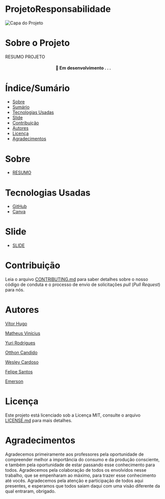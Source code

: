 # ProjetoResponsabilidade


![Capa do Projeto](https://envolverde.com.br/wp-content/uploads/producao-sustentavel-blog.png)

# Sobre o Projeto

RESUMO PROJETO

<h4 align="center"> 
	🚧  Em desenvolvimento . . .
</h4>

# Índice/Sumário

* [Sobre](#sobre-o-projeto)
* [Sumário](#índice/sumário)
* [Tecnologias Usadas](#Tecnologias-Usadas)
* [Slide](#slide)
* [Contribuição](#contribuição)
* [Autores](#autores)
* [Licença](#licença)
* [Agradecimentos](#agradecimentos)


# Sobre

* [RESUMO](https://github.com/VitorH12/ProjetoResponsabilidade/blob/main/resumo.doc)

# Tecnologias Usadas

- [GitHub](https://github.com/VitorH12)
- [Canva](https://www.canva.com/)

# Slide

* [SLIDE](https://github.com/VitorH12/ProjetoResponsabilidade/blob/main/slide.pptx)

# Contribuição

Leia o arquivo [CONTRIBUTING.md](CONTRIBUTING.md) para saber detalhes sobre o nosso código de conduta e o processo de envio de solicitações *pull* (*Pull Request*) para nós.

# Autores

[Vítor Hugo](https://github.com/VitorH12)

[Matheus Vinícius](https://github.com/theuzimcs)

[Yuri Rodrigues](https://github.com/Yuri-Rodrigues1)

[Otthon Candido](https://github.com/Otthon-Candido)

[Wesley Cardoso](https://github.com/WesleyCardoso01)

[Felipe Santos](https://github.com/felpsantosf)

[Emerson](https://github.com/Emersuu)

# Licença

Este projeto está licenciado sob a Licença MIT,  consulte o arquivo [LICENSE.md](LICENSE.md) para mais detalhes.

# Agradecimentos

Agradecemos primeiramente aos professores pela oportunidade de compreender melhor a importância do consumo e da produção consciente, e também pela oportunidade de estar passando esse conhecimento para todos. 
Agradecemos pela colaboração de todos os envolvidos nesse trabalho, que se empenharam ao máximo, para trazer esse conhecimento até vocês.
Agradecemos pela atenção e participação de todos aqui presentes, e esperamos que todos saiam daqui com uma visão diferente da qual entraram, obrigado.
